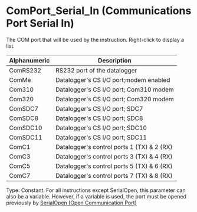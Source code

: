 # ComPort_Serial_In (Communications Port Serial In)

The COM port that will be used by the instruction. Right-click to display a list.

| Alphanumeric | Description                                |
| ------------ | ------------------------------------------ |
| ComRS232     | RS232 port of the datalogger               |
| ComMe        | Datalogger's CS I/O port;modem enabled     |
| Com310       | Datalogger's CS I/O port; Com310 modem     |
| Com320       | Datalogger's CS I/O port; Com320 modem     |
| ComSDC7      | Datalogger's CS I/O port; SDC7             |
| ComSDC8      | Datalogger's CS I/O port; SDC8             |
| ComSDC10     | Datalogger's CS I/O port; SDC10            |
| ComSDC11     | Datalogger's CS I/O port; SDC11            |
| ComC1        | Datalogger's control ports 1 (TX) & 2 (RX) |
| ComC3        | Datalogger's control ports 3 (TX) & 4 (RX) |
| ComC5        | Datalogger's control ports 5 (TX) & 6 (RX) |
| ComC7        | Datalogger's control ports 7 (TX) & 8 (RX) |

Type: Constant. For all instructions except SerialOpen, this parameter can also be a variable. However, if a variable is used, the port must be opened previously by [SerialOpen (Open Communication Port)](../Instructions/serialopen.md)

